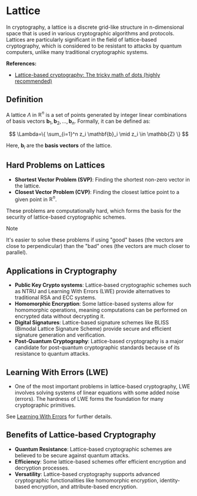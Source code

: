 # Lattice

In cryptography, a lattice is a discrete grid-like structure in n-dimensional space that is used in various cryptographic algorithms
and protocols. Lattices are particularly significant in the field of lattice-based cryptography, which is considered to be resistant to
attacks by quantum computers, unlike many traditional cryptographic systems.

**References:**

+ [Lattice-based cryptography: The tricky math of dots (highly recommended)](https://www.youtube.com/watch?v=QDdOoYdb748)

## Definition

A lattice $\Lambda$ in $\mathbb{R}^n$ is a set of points generated by integer linear combinations of basis vectors
$\mathbf{b}_1, \mathbf{b}_2, \ldots, \mathbf{b}_n$. Formally, it can be defined as:

$$ \Lambda=\{ \sum_{i=1}^n z_i \mathbf{b}_i \mid z_i \in \mathbb{Z} \} $$

Here, $\mathbf{b}_i$ are the **basis vectors** of the lattice.

## Hard Problems on Lattices

+ **Shortest Vector Problem (SVP)**: Finding the shortest non-zero vector in the lattice.
+ **Closest Vector Problem (CVP)**: Finding the closest lattice point to a given point in $\mathbb{R}^n$.

These problems are computationally hard, which forms the basis for the security of lattice-based cryptographic schemes.

> [!NOTE]
>
> It's easier to solve these problems if using "good" bases (the vectors are close to perpendicular) than the "bad" ones (the vectors
> are much closer to parallel).

## Applications in Cryptography

+ **Public Key Crypto systems**: Lattice-based cryptographic schemes such as NTRU and Learning With Errors (LWE) provide
  alternatives to traditional RSA and ECC systems.
+ **Homomorphic Encryption**: Some lattice-based systems allow for homomorphic operations, meaning computations can be performed on
  encrypted data without decrypting it.
+ **Digital Signatures**: Lattice-based signature schemes like BLISS (Bimodal Lattice Signature Scheme) provide secure and
  efficient signature generation and verification.
+ **Post-Quantum Cryptography**: Lattice-based cryptography is a major candidate for post-quantum cryptographic standards because
  of its resistance to quantum attacks.

## Learning With Errors (LWE)

+ One of the most important problems in lattice-based cryptography, LWE involves solving systems of linear equations with some
  added noise (errors). The hardness of LWE forms the foundation for many cryptographic primitives.

See [Learning With Errors](learning_with_errors.md) for further details.

## Benefits of Lattice-based Cryptography

+ **Quantum Resistance**: Lattice-based cryptographic schemes are believed to be secure against quantum attacks.
+ **Efficiency**: Some lattice-based schemes offer efficient encryption and decryption processes.
+ **Versatility**: Lattice-based cryptography supports advanced cryptographic functionalities like homomorphic encryption,
  identity-based encryption, and attribute-based encryption.
